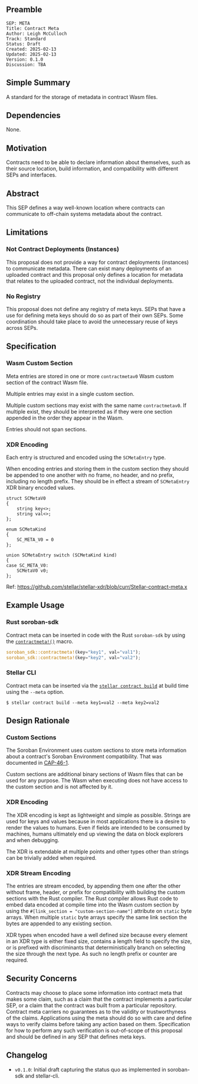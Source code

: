## Preamble

```
SEP: META
Title: Contract Meta
Author: Leigh McCulloch
Track: Standard
Status: Draft
Created: 2025-02-13
Updated: 2025-02-13
Version: 0.1.0
Discussion: TBA
```

## Simple Summary

A standard for the storage of metadata in contract Wasm files.

## Dependencies

None.

## Motivation

Contracts need to be able to declare information about themselves, such as their source location, build information, and compatibility with different SEPs and interfaces.

## Abstract

This SEP defines a way well-known location where contracts can communicate to off-chain systems metadata about the contract.

## Limitations

### Not Contract Deployments (Instances)

This proposal does not provide a way for contract deployments (instances) to communicate metadata. There can exist many deployments of an uploaded contract and this proposal only defines a location for metadata that relates to the uploaded contract, not the individual deployments.

### No Registry

This proposal does not define any registry of meta keys. SEPs that have a use for defining meta keys should do so as part of their own SEPs. Some coordination should take place to avoid the unnecessary reuse of keys across SEPs.

## Specification

### Wasm Custom Section

Meta entries are stored in one or more `contractmetav0` Wasm custom section of the contract Wasm file.

Multiple entries may exist in a single custom section.

Multiple custom sections may exist with the same name `contractmetav0`. If multiple exist, they should be interpreted as if they were one section appended in the order they appear in the Wasm.

Entries should not span sections.

### XDR Encoding

Each entry is structured and encoded using the `SCMetaEntry` type.

When encoding entries and storing them in the custom section they should be appended to one another with no frame, no header, and no prefix, including no length prefix. They should be in effect a stream of `SCMetaEntry` XDR binary encoded values.

```
struct SCMetaV0
{
    string key<>;
    string val<>;
};

enum SCMetaKind
{
    SC_META_V0 = 0
};

union SCMetaEntry switch (SCMetaKind kind)
{
case SC_META_V0:
    SCMetaV0 v0;
};
```

Ref: https://github.com/stellar/stellar-xdr/blob/curr/Stellar-contract-meta.x

## Example Usage

### Rust soroban-sdk

Contract meta can be inserted in code with the Rust `soroban-sdk` by using the [`contractmeta!()`] macro.

```rust
soroban_sdk::contractmeta!(key="key1", val="val1");
soroban_sdk::contractmeta!(key="key2", val="val2");
```

[`contractmeta!()`]: https://docs.rs/soroban-sdk/latest/soroban_sdk/macro.contractmeta.html

### Stellar CLI

Contract meta can be inserted via the [`stellar contract build`] at build time using the `--meta` option.

```
$ stellar contract build --meta key1=val2 --meta key2=val2
```

[`stellar contract build`]: https://developers.stellar.org/docs/tools/developer-tools/cli/stellar-cli#stellar-contract-build

## Design Rationale

### Custom Sections

The Soroban Environment uses custom sections to store meta information about a contract's Soroban Environment compatibility. That was documented in [CAP-46-1].

Custom sections are additional binary sections of Wasm files that can be used for any purpose. The Wasm when executing does not have access to the custom section and is not affected by it.

[CAP-46-1]: ../core/cap-0046-01.md

### XDR Encoding

The XDR encoding is kept as lightweight and simple as possible. Strings are used for keys and values because in most applications there is a desire to render the values to humans. Even if fields are intended to be consumed by machines, humans ultimately end up viewing the data on block explorers and when debugging.

The XDR is extendable at multiple points and other types other than strings can be trivially added when required.

### XDR Stream Encoding

The entries are stream encoded, by appending them one after the other without frame, header, or prefix for compatibility with building the custom sections with the Rust compiler. The Rust compiler allows Rust code to embed data encoded at compile time into the Wasm custom section by using the `#[link_section = "custom-section-name"]` attribute on `static` byte arrays. When multiple `static` byte arrays specify the same link section the bytes are appended to any existing section.

XDR types when encoded have a well defined size because every element in an XDR type is either fixed size, contains a length field to specify the size, or is prefixed with discriminants that deterministically branch on selecting the size through the next type. As such no length prefix or counter are required.

## Security Concerns

Contracts may choose to place some information into contract meta that makes some claim, such as a claim that the contract implements a particular SEP, or a claim that the contract was built from a particular repository. Contract meta carriers no guarantees as to the validity or trustworthyness of the claims. Applications using the meta should do so with care and define ways to verify claims before taking any action based on them. Specification for how to perform any such verification is out-of-scope of this proposal and should be defined in any SEP that defines meta keys.

## Changelog

- `v0.1.0`: Initial draft capturing the status quo as implemented in soroban-sdk and stellar-cli.
